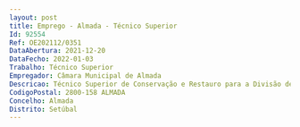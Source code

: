 ```yaml
--- 
layout: post
title: Emprego - Almada - Técnico Superior
Id: 92554
Ref: OE202112/0351
DataAbertura: 2021-12-20
DataFecho: 2022-01-03
Trabalho: Técnico Superior
Empregador: Câmara Municipal de Almada
Descricao: Técnico Superior de Conservação e Restauro para a Divisão de Museus e Património Cultural, da Direção Municipal de Desenvolvimento Social.Habilitações Literárias  Licenciatura na área da Conservação e Restauro, sem possibilidade de substituição ao nível habilitacional por formação ou experiência profissional.Requisitos exigidos para o desempenho da função  Experiência profissional mínima de 5 anos no desenvolvimento de intervenções de Conservação e Restauro especializadas em bens materiais etnográficos, metálicos e cerâmicos, pertencentes a museus e instituições públicas ou privadas   Experiência na divulgação de estudos na área da Conservação e Restauro em conferências e revistas científicas   Experiência na elaboração de estudos de diagnóstico, propostas de tratamento, relatórios prévios, relatórios finais e emissão de pareceres técnicos de Conservação e Restauro   Experiência na monitorização de museus e monumentos classificados   Experiência no reconhecimento e controlo de pragas   Experiência no planeamento e implementação de reservas museológicas   Conhecimentos e experiência no desenvolvimento de inventários museológicos   Experiência em montagem de exposições, transporte e acondicionamento de objetos museológicos   Experiência na formação de técnicos e estudantes em métodos de Conservação Preventiva.
CodigoPostal: 2800-158 ALMADA
Concelho: Almada
Distrito: Setúbal
--- 
```

